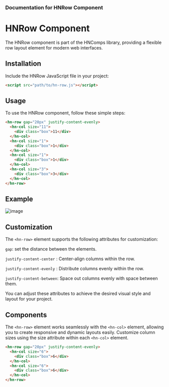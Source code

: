 ### Documentation for HNRow Component

# HNRow Component

The HNRow component is part of the HNComps library, providing a flexible row layout element for modern web interfaces.

## Installation

Include the HNRow JavaScript file in your project:

```html
<script src="path/to/hn-row.js"></script>
```

## Usage

To use the HNRow component, follow these simple steps:

```html
<hn-row gap="20px" justify-content-evenly>
  <hn-col size="11">
    <div class="box">11</div>
  </hn-col>
  <hn-col size="1">
    <div class="box">1</div>
  </hn-col>
  <hn-col size="1">
    <div class="box">1</div>
  </hn-col>
  <hn-col size="3">
    <div class="box">3</div>
  </hn-col>
</hn-row>
```

## Example

![image](https://github.com/hajdunorbert/hncomps/assets/143267212/8cde5038-b25f-44d1-8fc2-553a0c223b71)

## Customization

The `<hn-row>` element supports the following attributes for customization:

`gap`: set the distance between the elements.

`justify-content-center` : Center-align columns within the row.

`justify-content-evenly` : Distribute columns evenly within the row.

`justify-content-between`: Space out columns evenly with space between them.

You can adjust these attributes to achieve the desired visual style and layout for your project.

## Components

The `<hn-row>` element works seamlessly with the `<hn-col>` element, allowing you to create responsive and dynamic layouts easily.
Customize column sizes using the size attribute within each `<hn-col>` element.

```html
<hn-row gap="20px" justify-content-evenly>
  <hn-col size="6">
    <div class="box">6</div>
  </hn-col>
  <hn-col size="6">
    <div class="box">6</div>
  </hn-col>
</hn-row>
```
